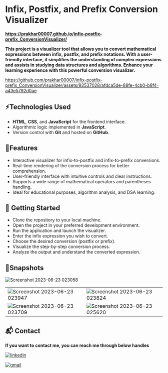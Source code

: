 
# Infix, Postfix, and Prefix Conversion Visualizer

**https://prakhar00007.github.io/infix-postfix-prefix_ConversionVisualizer/**

**This project is a visualizer tool that allows you to convert mathematical expressions between infix, postfix, and prefix notations. With a user-friendly interface, it simplifies the understanding of complex expressions and assists in studying data structures and algorithms. Enhance your learning experience with this powerful conversion visualizer.**

https://github.com/prakhar00007/infix-postfix-prefix_ConversionVisualizer/assets/92537028/afdca5de-88fe-4cb0-b8f4-a43e5792d0ae

## ⚡Technologies Used

- **HTML**, **CSS**, and **JavaScript** for the frontend interface.
- Algorithmic logic implemented in **JavaScript**.
- Version control with **Git** and hosted on **GitHub**.

## 🚀Features

- Interactive visualizer for infix-to-postfix and infix-to-prefix conversions.
- Real-time rendering of the conversion process for better comprehension.
- User-friendly interface with intuitive controls and clear instructions.
- Supports a wide range of mathematical operators and parentheses handling.
- Ideal for educational purposes, algorithm analysis, and DSA learning.

## 🏁 Getting Started

- Clone the repository to your local machine.
- Open the project in your preferred development environment.
- Run the application and launch the visualizer.
- Enter the infix expression you wish to convert.
- Choose the desired conversion (postfix or prefix).
- Visualize the step-by-step conversion process.
- Analyze the output and understand the converted expression.

## 📸Snapshots
![Screenshot 2023-06-23 023058](https://github.com/prakhar00007/infix-postfix-prefix_ConversionVisualizer/assets/92537028/f38aba4d-034f-4994-b998-724f196eb26f)

<table>
  <tr>
    <td><img src="https://github.com/prakhar00007/infix-postfix-prefix_ConversionVisualizer/assets/92537028/4152382e-8697-4229-9d6e-4061c0b77a07" alt="Screenshot 2023-06-23 023947" /></td>
    <td><img src="https://github.com/prakhar00007/infix-postfix-prefix_ConversionVisualizer/assets/92537028/d93eb61a-ce8a-4707-9aef-80c5780437fa" alt="Screenshot 2023-06-23 023824" /></td>
  </tr>
<tr>
  <td><img src="https://github.com/prakhar00007/infix-postfix-prefix_ConversionVisualizer/assets/92537028/7b0ded5d-03b4-4254-b790-6a5db99578ca" alt="Screenshot 2023-06-23 023709" /></td>
  <td><img src="https://github.com/prakhar00007/infix-postfix-prefix_ConversionVisualizer/assets/92537028/dff65e73-81ad-42b0-a0dd-2470fe0315d5" alt="Screenshot 2023-06-23 025620" /></td>
</tr>
</table>



<h2>📬 Contact</h2>

**If you want to contact me, you can reach me through below handles**

[![linkedin](https://img.shields.io/badge/LinkedIn-0077B5?style=for-the-badge&logo=linkedin&logoColor=white)](https://www.linkedin.com/in/prakhar-kumar-singh)

[![gmail](https://img.shields.io/badge/Gmail-D14836?style=for-the-badge&logo=gmail&logoColor=white)](mailto:prakharrathore111@gmail.com)



